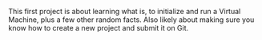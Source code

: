 This first project is about learning what is, to initialize and run a Virtual Machine, plus a few other random facts. Also likely about making sure you know how to create a new project and submit it on Git.
